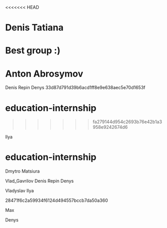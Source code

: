 <<<<<<< HEAD

Denis
Tatiana
=======
# Best group :)







# Anton Abrosymov

Denis Repin
Denys
33d87d791d39b6acd1ff8e9e638aec5e70d1653f



# education-internship

>>>>>>> fa279144d954c2693b76e42b1a3958e9242674d6

Ilya




# education-internship

Dmytro Matsiura

Vlad_Gavrilov
Denis Repin
Denys

Vladyslav
Ilya

 28471f6c2a59934f6124d494557bccb7da50a360



Max 

Denys


